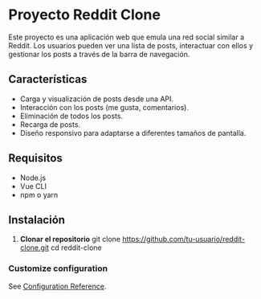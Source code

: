 # Proyecto Reddit Clone

Este proyecto es una aplicación web que emula una red social similar a Reddit. Los usuarios pueden ver una lista de posts, interactuar con ellos y gestionar los posts a través de la barra de navegación.

## Características

- Carga y visualización de posts desde una API.
- Interacción con los posts (me gusta, comentarios).
- Eliminación de todos los posts.
- Recarga de posts.
- Diseño responsivo para adaptarse a diferentes tamaños de pantalla.

## Requisitos

- Node.js
- Vue CLI
- npm o yarn

## Instalación

1. **Clonar el repositorio**
   git clone https://github.com/tu-usuario/reddit-clone.git
   cd reddit-clone

### Customize configuration
See [Configuration Reference](https://cli.vuejs.org/config/).
